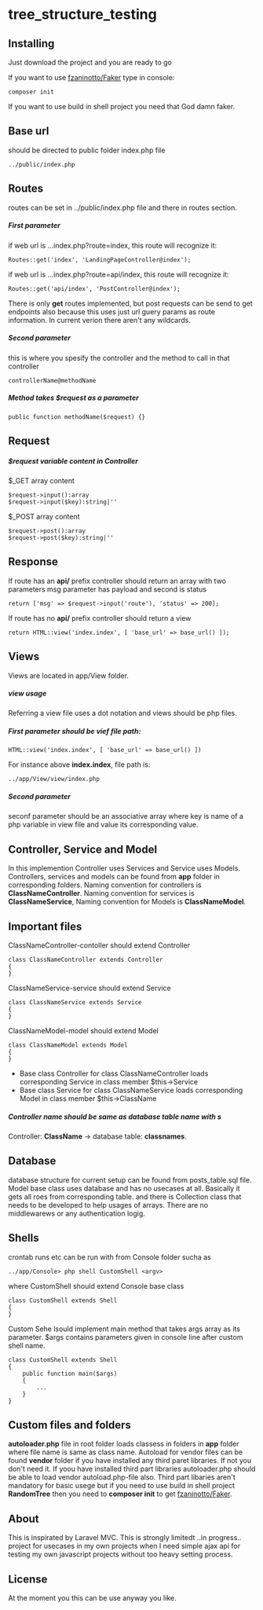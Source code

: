 # tree_structure_testing

## Installing
Just download the project and you are ready to go 

If you want to use [fzaninotto/Faker](https://github.com/fzaninotto/Faker) type in console:
```
composer init
```
If you want to use build in shell project you need that God damn faker.


## Base url
should be directed to public folder index.php file
```
../public/index.php
``` 

## Routes
routes can be set in ../public/index.php file and there in routes section.


##### First parameter
if web url is ...index.php?route=index, this route will recognize it:
```
Routes::get('index', 'LandingPageController@index');
```
if web url is ...index.php?route=api/index, this route will recognize it:
```
Routes::get('api/index', 'PostController@index');
```

There is only **get** routes implemented, but post requests can be send to get endpoints also because this uses just url guery params as route information. In current verion there aren't any wildcards.

##### Second parameter 
this is where you spesify the controller and the method to call in that controller
```
controllerName@methodName
```

##### Method takes $request as a parameter
```
public function methodName($request) {}
```
## Request 
##### $request variable content in Controller
$_GET array content
```
$request->input():array
$request->input($key):string|''
```
$_POST array content
```
$request->post():array
$request->post($key):string|''
```
## Response
If route has an **api/** prefix controller should return an array with two parameters msg parameter has payload and second is status
```
return ['msg' => $request->input('route'), 'status' => 200];
```
If route has no **api/** prefix controller should return a view
```
return HTML::view('index.index', [ 'base_url' => base_url() ]);
```
## Views
Views are located in app/View folder. 
##### view usage
Referring a view file uses a dot notation and views should be php files. 

##### First parameter should be vief file path:
```
HTML::view('index.index', [ 'base_url' => base_url() ])
```
For instance above **index.index**, file path is:
```
../app/View/view/index.php
```
##### Second parameter
seconf parameter should be an associative array where key is name of a php variable in view file and value its corresponding value.

## Controller, Service and Model
In this implemention Controller uses Services and Service uses Models. Controllers, services and models can be found from **app** folder in corresponding folders.
Naming convention for controllers is **ClassNameController**. Naming convention for services is **ClassNameService**, Naming convention for Models is **ClassNameModel**.

## Important files
ClassNameController-contoller should extend Controller
```
class ClassNameController extends Controller 
{
}
```

ClassNameService-service should extend Service
```
class ClassNameService extends Service 
{
}
```

ClassNameModel-model should extend Model
```
class ClassNameModel extends Model 
{
}
```

- Base class Controller for class ClassNameController loads corresponding Service in class member $this->Service
- Base class Service for class ClassNameService loads corresponding Model in class member $this->ClassName

##### Controller name should be same as database table name with *s* 
Controller: **ClassName** -> database table: **classnames**. 

## Database
database structure for current setup can be found from posts_table.sql file. Model base class uses database and has no usecases at all. Basically it gets all roes from  corresponding table. and there is Collection class that needs to be developed to help usages of arrays. There are no middlewarews or any authentication logig.

## Shells
crontab runs etc can be run with from Console folder sucha as
```
../app/Console> php shell CustomShell <argv>
```
where CustomShell should extend Console base class
```
class CustomShell extends Shell
{
}
```
Custom Sehe lsould implement main method that takes args array as its parameter. $args contains parameters given in console line after custom shell name.
```
class CustomShell extends Shell
{
    public function main($args)
    {
        ...
    }
}
```
## Custom files and folders
**autoloader.php** file in root folder loads classess in folders in **app** folder where file name is same as class name. Autoload for vendor files can be found **vendor** folder if you have installed any third paret libraries. If not you don't need it. If yoou have installed third part libraries autoloader.php should be able to load vendor autoload.php-file also. Third part libaries aren't mandatory for basic usege but if you need to use build in shell project **RandomTree** then you need to **composer init** to get [fzaninotto/Faker](https://github.com/fzaninotto/Faker).

## About
This is inspirated by Laravel MVC. This is strongly limitedt ..in progress.. project for usecases in my own projects when I need simple ajax api for testing my own javascript projects without too heavy setting process.

## License
At the moment you this can be use anyway you like.
